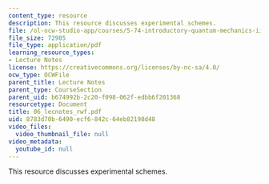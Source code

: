 ```yaml
---
content_type: resource
description: This resource discusses experimental schemes.
file: /ol-ocw-studio-app/courses/5-74-introductory-quantum-mechanics-ii-spring-2004/8783d70b6490ecf6842c64eb82198d48_06_lecnotes_rwf.pdf
file_size: 72985
file_type: application/pdf
learning_resource_types:
- Lecture Notes
license: https://creativecommons.org/licenses/by-nc-sa/4.0/
ocw_type: OCWFile
parent_title: Lecture Notes
parent_type: CourseSection
parent_uid: b674992b-2c20-f098-062f-edbb6f201368
resourcetype: Document
title: 06_lecnotes_rwf.pdf
uid: 8783d70b-6490-ecf6-842c-64eb82198d48
video_files:
  video_thumbnail_file: null
video_metadata:
  youtube_id: null
---
```

This resource discusses experimental schemes.